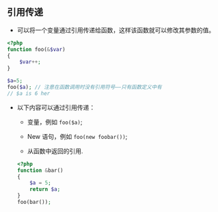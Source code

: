 ## 引用传递
* 可以将一个变量通过引用传递给函数，这样该函数就可以修改其参数的值。
```php
<?php
function foo(&$var)
{
    $var++;
}

$a=5;
foo($a); // 注意在函数调用时没有引用符号——只有函数定义中有
// $a is 6 her
```

* 以下内容可以通过引用传递：
    * 变量，例如 `foo($a)`;

    * New 语句，例如 `foo(new foobar())`;
    
    * 从函数中返回的引用.
    ```php
    <?php
    function &bar()
    {
        $a = 5;
        return $a;
    }
    foo(bar());
    ```
    